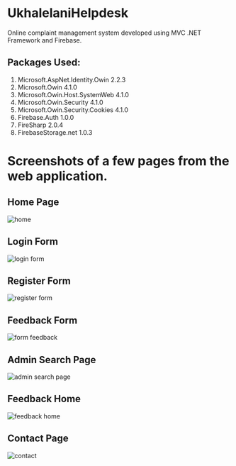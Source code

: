 # UkhalelaniHelpdesk
Online complaint management system developed using MVC .NET Framework and Firebase.

## Packages Used:
1. Microsoft.AspNet.Identity.Owin 2.2.3
2. Microsoft.Owin 4.1.0
3. Microsoft.Owin.Host.SystemWeb 4.1.0
4. Microsoft.Owin.Security 4.1.0
5. Microsoft.Owin.Security.Cookies 4.1.0
6. Firebase.Auth 1.0.0
7. FireSharp 2.0.4
8. FirebaseStorage.net 1.0.3

# Screenshots of a few pages from the web application.

## Home Page
![home](https://user-images.githubusercontent.com/83715235/209295423-bbcbe532-a713-498b-8113-8a47b2876e02.PNG)

## Login Form
![login form](https://user-images.githubusercontent.com/83715235/209295447-87f03352-d15b-4262-b56f-a4ce867cd9aa.PNG)

## Register Form
![register form](https://user-images.githubusercontent.com/83715235/209295472-14fda33f-f945-4756-9334-26fbe662b026.PNG)

## Feedback Form
![form feedback](https://user-images.githubusercontent.com/83715235/209295515-d0f11449-746c-4fe5-b9e0-be5ab95e3184.PNG)

## Admin Search Page
![admin search page](https://user-images.githubusercontent.com/83715235/209295567-d1bd5722-1e87-44de-b002-b9dee7d07779.PNG)

## Feedback Home
![feedback home](https://user-images.githubusercontent.com/83715235/209295616-ea39dea3-7088-4d1e-aadb-ee274d7eeb62.PNG)

## Contact Page
![contact](https://user-images.githubusercontent.com/83715235/209295641-f5bd0f5a-6ae2-4266-a3df-6be72b82c2cb.PNG)
